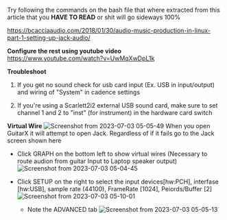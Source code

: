 
Try following the commands on the bash file that where extracted from this
article that you **HAVE TO READ** or shit will go sideways 100%

https://bcacciaaudio.com/2018/01/30/audio-music-production-in-linux-part-1-setting-up-jack-audio/

**Configure the rest using youtube video**  
https://www.youtube.com/watch?v=UwMqXwDpL1k

**Troubleshoot**
1) If you get no sound check for usb card input (Ex. USB in input/output)
   and wiring of "System" in cadence settings

2) If you're using a Scarlett2i2 external USB sound card, make sure to set
   channel 1 and 2 to "inst" (for instrument) in the hardware card switch

**Virtual Wire**
![Screenshot from 2023-07-03 05-05-49](https://github.com/Embdsys/Guitar-setup-Ubuntu/assets/86981025/48e14196-54aa-40ac-8238-b32e2c9ef070)
When you open GuitarX it will attempt to open Jack. Regardless of if it fails go to the Jack screen shown here
   - Click GRAPH on the bottom left to show virtual wires (Necessary to route audion from guitar Input to Laptop speaker output)
![Screenshot from 2023-07-03 05-04-45](https://github.com/Embdsys/Guitar-setup-Ubuntu/assets/86981025/650c625f-002c-4866-927c-b9b0e435d5c7)

   - Click SETUP on the right to select the input devices[hw:PCH], interfase [hw:USB], sample rate (44100), FrameRate [1024], Peiords/Buffer [2]
![Screenshot from 2023-07-03 05-10-01](https://github.com/Embdsys/Guitar-setup-Ubuntu/assets/86981025/358a62e2-d74d-41ca-9889-4b2051d9c04c)

        - Note the ADVANCED tab
![Screenshot from 2023-07-03 05-05-13](https://github.com/Embdsys/Guitar-setup-Ubuntu/assets/86981025/fa62bfbf-1988-4c62-bd5d-dbc660ea6a19)

